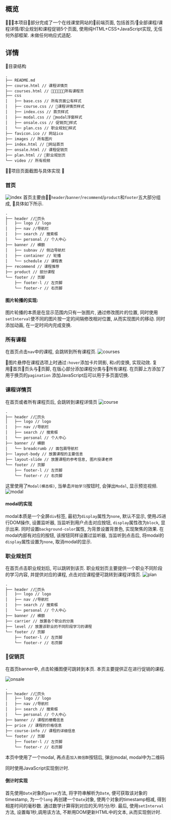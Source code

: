 ## 概览
本项目部分完成了一个在线课堂网站的前端页面, 包括首页/全部课程/课程详情/职业规划和课程促销5个页面, 使用纯HTML+CSS+JavaScript实现, 无任何外部框架. 未做任何响应式适配.

## 详情

目录结构
```
.
├── README.md 
├── course.html // 课程详情页
├── courses.html // 所有课程页
├── css
│   ├── base.css // 所有页面公有样式
│   ├── course.css // 课程详情页样式
│   ├── index.css // 首页样式
│   ├── modal.css // modal浮窗样式
│   ├── onsale.css // 促销页样式
│   └── plan.css // 职业规划样式
├── favicon.ico // 网站ico
├── images // 所有图片
├── index.html // 网站首页
├── onsale.html // 课程促销页
├── plan.html // 职业规划页
└── video // 所有视频
```


项目页面截图与具体实现


### 首页
![index](./img/index.jpg)
首页主要由`header`/`banner`/`recommend`/`product`和`footer`五大部分组成, 具体如下所示.
```
.
├── header //页头
│   ├── logo // logo
│   ├── nav //导航栏
│   ├── search // 搜索框
│   └── personal // 个人中心
├── banner // 横额
│   ├── subnav // 侧边导航栏
│   ├── container // 轮播
│   └── schedule // 课程表
├── recommend // 课程推荐
├── product // 部分课程
└── footer // 页脚
    ├── footer-l // 左页脚
    └── footer-r // 右页脚
```
#### 图片轮播的实现:
图片轮播的本质是在显示范围内只有一张图片, 通过修改图片的位置, 同时使用`setInterval`使不同的图片按一定的间隔修改相对位置, 从而实现图片的移动.
同时添加动画, 在一定时间内完成变换. 

### 所有课程
在首页点击`nav`中的课程, 会跳转到所有课程页.
![courses](./img/courses.jpg)

图片悬停在课程选项上时通过`:hover`添加卡片阴影, 和`z`的变换, 实现动效.
复用首页页头与页脚, 在版心部分添加课程分类与所有课程.
在页脚上方添加了用于换页的`pagination` 添加JavaScript后可以用于多页面切换.

### 课程详情页

在首页或者所有课程页后, 会跳转到课程详情页
![course](./img/course.jpg)

```
.
├── header //页头
│   ├── logo // logo
│   ├── nav //导航栏
│   ├── search // 搜索框
│   └── personal // 个人中心
├── banner // 横额
│   └── breadcrumb // 面包屑导航栏
├── layout-body // 放置课程的主要信息
├── layout-slide // 放置课程的参考信息, 图片授课老师
└── footer // 页脚
    ├── footer-l // 左页脚
    └── footer-r // 右页脚
```
这里使用了`Modal(模态框)`, 当单击`开始学习`按钮时, 会弹出`Modal`, 显示预览视频.
![modal](./img/modal.jpg)

#### modal的实现
modal本质是一个全屏`div`标签, 最初为`display`属性为`none`, 默认不显示, 使用JS进行DOM操作, 设置监听器, 当监听到用户点击对应按钮, `display`属性改为`block`, 显示出来. 同时设置`background-color`属性, 为背景设置背景色, 实现聚焦的效果. 在modal内部有对应的按钮, 该按钮同样设置过监听器, 当监听到点击后, 将modal的`display`属性设置为`none`, 取消modal的显示.

### 职业规划页
在首页点击职业规划后, 可以跳转到该页. 职业规划页主要提供一个职业不同阶段的学习内容, 并提供对应的课程, 点击对应课程便可跳转到课程详情页.
![plan](./img/plan.jpg)
```
.
├── header //页头
│   ├── logo // logo
│   ├── nav //导航栏
│   ├── search // 搜索框
│   └── personal // 个人中心
├── banner // 横额
├── carrier // 放置各个职业的分类
├── level // 放置该职业的不同阶段学习的课程
└── footer // 页脚
    ├── footer-l // 左页脚
    └── footer-r // 右页脚
```
### 促销页
在首页banner中, 点击轮播图便可跳转到本页. 本页主要提供正在进行促销的课程. 

![onsale](./img/onsale.jpg)
  
```
.
├── header //页头
│   ├── logo // logo
│   ├── nav //导航栏
│   ├── search // 搜索框
│   └── personal // 个人中心
├── banner // 课程的梗概信息
├── price // 课程的价格信息
├── course-info // 课程的详细信息
└── footer // 页脚
    ├── footer-l // 左页脚
    └── footer-r // 右页脚
```

本页中使用了一个modal, 再点击`加入微信群`按钮后, 弹出modal, modal中为二维码

同时使用JavaScript实现倒计时.

#### 倒计时实现

首先使用`Date`对象的`parse`方法, 将字符串解析为`Date`, 便可获取该对象的timestamp, 为一个`long`
再创建一个`Date`对象, 使两个对象的timestamp相减, 得到相差时间的毫秒数. 通过数学计算得到对应的天/时/分/秒.
最后, 使用`setInterval`方法, 设置每1秒,调用该方法, 不断用DOM更新HTML中的文本, 从而实现倒计时.

